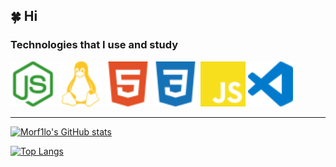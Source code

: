 ## 🍀 Hi

### Technologies that I use and study

<div style="display: inline-block;">
    <img src="/assets/nodedotjs-color.svg" width="72" height="72">
    <img src="/assets/linux-color.svg" width="72" height="72">
    <img src="/assets/html5-color.svg" width="72" height="72">
    <img src="/assets/css3-color.svg" width="72" height="72">
    <img src="/assets/javascript-color.svg" width="72" height="72">
    <img src="/assets/visualstudiocode-color.svg" width="72" height="72">
</div>

---

[![Morf1lo's GitHub stats](https://github-readme-stats.vercel.app/api?username=morf1lo&theme=radical&show_icons=true)](https://github.com/anuraghazra/github-readme-stats)

[![Top Langs](https://github-readme-stats.vercel.app/api/top-langs/?username=morf1lo&layout=compact&theme=radical)](https://github.com/anuraghazra/github-readme-stats)
